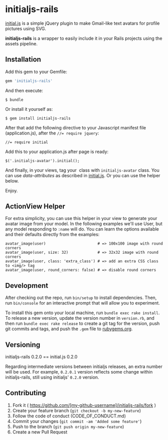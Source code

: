 # initialjs-rails

[initial.js](https://github.com/judesfernando/initial.js) is a simple jQuery plugin to make Gmail-like text avatars for profile pictures using SVG.

**initialjs-rails** is a wrapper to easily include it in your Rails projects using the assets pipeline.

## Installation

Add this gem to your Gemfile:

```ruby
gem 'initialjs-rails'
```

And then execute:

    $ bundle

Or install it yourself as:

    $ gem install initialjs-rails

After that add the following directive to your Javascript manifest file (application.js), after the `//= require jquery`:

    //= require initial

Add this to your application.js after page is ready:

    $('.initialjs-avatar').initial();

And finally, in your views, tag your *<img/>* class with `initialjs-avatar` class. You can use *data-attributes* as described in [initial.js](https://github.com/judesfernando/initial.js). Or you can use the helper below.

Enjoy.

## ActionView Helper

For extra simplicity, you can use this helper in your view to generate your avatar image from your model. In the following examples we'll use User, but any model responding to `:name` will do. You can learn the options available and their defaults directly from the examples:

    avatar_image(user)                       # => 100x100 image with round corners
    avatar_image(user, size: 32)             # => 32x32 image with round corners
    avatar_image(user, class: 'extra_class') # => add an extra CSS class to <img/> tag
    avatar_image(user, round_corners: false) # => disable round corners

## Development

After checking out the repo, run `bin/setup` to install dependencies. Then, run `bin/console` for an interactive prompt that will allow you to experiment.

To install this gem onto your local machine, run `bundle exec rake install`. To release a new version, update the version number in `version.rb`, and then run `bundle exec rake release` to create a git tag for the version, push git commits and tags, and push the `.gem` file to [rubygems.org](https://rubygems.org).

## Versioning

initialjs-rails 0.2.0 == initial.js 0.2.0

Regarding intermediate versions between initialjs releases, an extra number will be used. For example, `0.2.0.1` version reflects some change within initialjs-rails, still using initialjs' `0.2.0` version.

## Contributing

1. Fork it ( https://github.com/[my-github-username]/initialjs-rails/fork )
2. Create your feature branch (`git checkout -b my-new-feature`)
3. Follow the code of conduct (CODE_OF_CONDUCT.md)
4. Commit your changes (`git commit -am 'Added some feature'`)
5. Push to the branch (`git push origin my-new-feature`)
6. Create a new Pull Request
